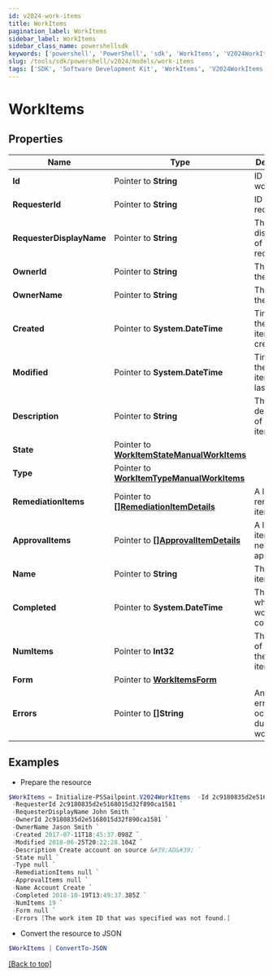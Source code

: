 ```yaml
---
id: v2024-work-items
title: WorkItems
pagination_label: WorkItems
sidebar_label: WorkItems
sidebar_class_name: powershellsdk
keywords: ['powershell', 'PowerShell', 'sdk', 'WorkItems', 'V2024WorkItems'] 
slug: /tools/sdk/powershell/v2024/models/work-items
tags: ['SDK', 'Software Development Kit', 'WorkItems', 'V2024WorkItems']
---
```



# WorkItems

## Properties

Name | Type | Description | Notes
------------ | ------------- | ------------- | -------------
**Id** |  Pointer to **String** | ID of the work item | [optional] 
**RequesterId** |  Pointer to **String** | ID of the requester | [optional] 
**RequesterDisplayName** |  Pointer to **String** | The displayname of the requester | [optional] 
**OwnerId** |  Pointer to **String** | The ID of the owner | [optional] 
**OwnerName** |  Pointer to **String** | The name of the owner | [optional] 
**Created** |  Pointer to **System.DateTime** | Time when the work item was created | [optional] 
**Modified** |  Pointer to **System.DateTime** | Time when the work item was last updated | [optional] 
**Description** |  Pointer to **String** | The description of the work item | [optional] 
**State** |  Pointer to [**WorkItemStateManualWorkItems**](work-item-state-manual-work-items) |  | [optional] 
**Type** |  Pointer to [**WorkItemTypeManualWorkItems**](work-item-type-manual-work-items) |  | [optional] 
**RemediationItems** |  Pointer to [**[]RemediationItemDetails**](remediation-item-details) | A list of remediation items | [optional] 
**ApprovalItems** |  Pointer to [**[]ApprovalItemDetails**](approval-item-details) | A list of items that need to be approved | [optional] 
**Name** |  Pointer to **String** | The work item name | [optional] 
**Completed** |  Pointer to **System.DateTime** | The time at which the work item completed | [optional] 
**NumItems** |  Pointer to **Int32** | The number of items in the work item | [optional] 
**Form** |  Pointer to [**WorkItemsForm**](work-items-form) |  | [optional] 
**Errors** |  Pointer to **[]String** | An array of errors that ocurred during the work item | [optional] 

## Examples

- Prepare the resource
```powershell
$WorkItems = Initialize-PSSailpoint.V2024WorkItems  -Id 2c9180835d2e5168015d32f890ca1581 `
 -RequesterId 2c9180835d2e5168015d32f890ca1581 `
 -RequesterDisplayName John Smith `
 -OwnerId 2c9180835d2e5168015d32f890ca1581 `
 -OwnerName Jason Smith `
 -Created 2017-07-11T18:45:37.098Z `
 -Modified 2018-06-25T20:22:28.104Z `
 -Description Create account on source &#39;AD&#39; `
 -State null `
 -Type null `
 -RemediationItems null `
 -ApprovalItems null `
 -Name Account Create `
 -Completed 2018-10-19T13:49:37.385Z `
 -NumItems 19 `
 -Form null `
 -Errors [The work item ID that was specified was not found.]
```

- Convert the resource to JSON
```powershell
$WorkItems | ConvertTo-JSON
```


[[Back to top]](#) 


